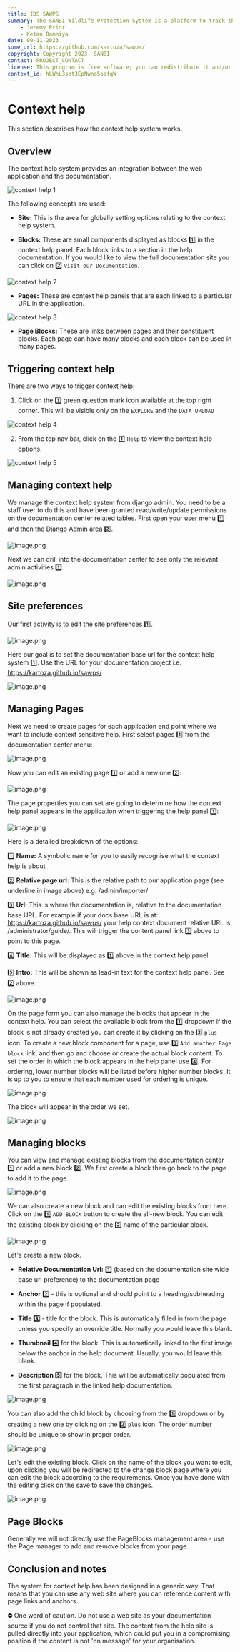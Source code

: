 ```yaml
---
title: IDS SAWPS
summary: The SANBI Wildlife Protection System is a platform to track the population levels of endangered wildlife.
    - Jeremy Prior
    - Ketan Bamniya
date: 09-11-2023
some_url: https://github.com/kartoza/sawps/
copyright: Copyright 2023, SANBI
contact: PROJECT_CONTACT
license: This program is free software; you can redistribute it and/or modify it under the terms of the GNU Affero General Public License as published by the Free Software Foundation; either version 3 of the License, or (at your option) any later version.
context_id: hLWhL3sot3EpNwno5asfqW
---
```


# Context help

This section describes how the context help system works.

## Overview

The context help system provides an integration between the web application and the documentation.

![context help 1](img/context-help-1.png)

The following concepts are used:

- **Site:** This is the area for globally setting options relating to the context help system.

- **Blocks:** These are small components displayed as blocks 1️⃣ in the context help panel. Each block links to a section in the help documentation. If you would like to view the full documentation site you can click on 2️⃣ `Visit our Documentation`.

![context help 2](img/context-help-2.png)

- **Pages:** These are context help panels that are each linked to a particular URL in the application.

![context help 3](img/context-help-3.png)

- **Page Blocks:** These are links between pages and their constituent blocks. Each page can have many blocks and each block can be used in many pages.

## Triggering context help

There are two ways to trigger context help:

1. Click on the 1️⃣ green question mark icon available at the top right corner. This will be visible only on the `EXPLORE` and the `DATA UPLOAD`

![context help 4](img/context-help-4.png)

2. From the top nav bar, click on the 1️⃣ `Help` to view the context help options.

![context help 5](img/context-help-5.png)

## Managing context help

We manage the context help system from django admin. You need to be a staff user to do this and have been granted read/write/update permissions on the documentation center related tables. First open your user menu 1️⃣ and then the Django Admin area 2️⃣.

![image.png](img/context-help-6.png)

Next we can drill into the documentation center to see only the relevant admin activities 1️⃣.

![image.png](img/context-help-7.png)

## Site preferences

Our first activity is to edit the site preferences 1️⃣.

![image.png](img/context-help-8.png)

Here our goal is to set the documentation base url for the context help system 1️⃣. Use the URL for your documentation project i.e. https://kartoza.github.io/sawps/

![image.png](img/context-help-9.png)

## Managing Pages

Next we need to create pages for each application end point where we want to include context sensitive help. First select pages 1️⃣ from the documentation center menu:

![image.png](img/context-help-10.png)

Now you can edit an existing page 1️⃣ or add a new one 2️⃣:

![image.png](img/context-help-11.png)

The page properties you can set are going to determine how the context help panel appears in the application when triggering the help panel 1️⃣:

![image.png](img/context-help-12.png)

Here is a detailed breakdown of the options:

1️⃣ **Name:** A symbolic name for you to easily recognise what the context help is about

2️⃣ **Relative page url:** This is the relative path to our application page (see underline in image above) e.g. /admin/importer/

3️⃣ **Url:** This is where the documentation is, relative to the documentation base URL. For example if your docs base URL is at: https://kartoza.github.io/sawps/ your help context document relative URL is /administrator/guide/. This will trigger the content panel link 3️⃣ above to point to this page.

4️⃣ **Title:** This will be displayed as 1️⃣ above in the context help panel.

5️⃣ **Intro:** This will be shown as lead-in text for the context help panel. See 2️⃣ above.

![image.png](img/context-help-13.png)

On the page form you can also manage the blocks that appear in the context help. You can select the available block from the 1️⃣ dropdown if the block is not already created you can create it by clicking on the 2️⃣ `plus` icon. To create a new block component for a page, use 3️⃣  `Add another Page block` link, and then go and choose or create the actual block content. To set the order in which the block appears in the help panel use 4️⃣. For ordering, lower number blocks will be listed before higher number blocks. It is up to you to ensure that each number used for ordering is unique.

![image.png](img/context-help-18.png)

The block will appear in the order we set.

![image.png](img/context-help-19.png)

## Managing blocks

You can view and manage existing blocks from the documentation center 1️⃣ or add a new block 2️⃣. We first create a block then go back to the page to add it to the page.

![image.png](img/context-help-14.png)

We can also create a new block and can edit the existing blocks from here. Click on the 1️⃣ `ADD BLOCK` button to create the all-new block. You can edit the existing block by clicking on the 2️⃣ name of the particular block.

![image.png](img/context-help-15.png)

Let's create a new block.

- **Relative Documentation Url:** 1️⃣ (based on the documentation site wide base url preference) to the documentation page

- **Anchor** 2️⃣ - this is optional and should point to a heading/subheading within the page if populated.

- **Title 3️⃣** - title for the block. This is automatically filled in from the page unless you specify an override title. Normally you would leave this blank.

- **Thumbnail 4️⃣** for the block. This is automatically linked to the first image below the anchor in the help document. Usually, you would leave this blank.

- **Description 5️⃣** for the block. This will be automatically populated from the first paragraph in the linked help documentation.

![image.png](img/context-help-16.png)

You can also add the child block by choosing from the 1️⃣ dropdown or by creating a new one by clicking on the 2️⃣ `plus` icon. The order number should be unique to show in proper order.

![image.png](img/context-help-17.png)

Let's edit the existing block. Click on the name of the block you want to edit, upon clicking you will be redirected to the change block page where you can edit the block according to the requirements. Once you have done with the editing click on the save to save the changes.

![image.png](img/context-help-20.png)

## Page Blocks

Generally we will not directly use the PageBlocks management area - use the Page manager to add and remove blocks from your page.

## Conclusion and notes

The system for context help has been designed in a generic way. That means that you can use any web site where you can reference content with page links and anchors.

⛔️ One word of caution. Do not use a web site as your documentation source if you do not control that site. The content from the help site is pulled directly into your application, which could put you in a compromising position if the content is not 'on message' for your organisation.
